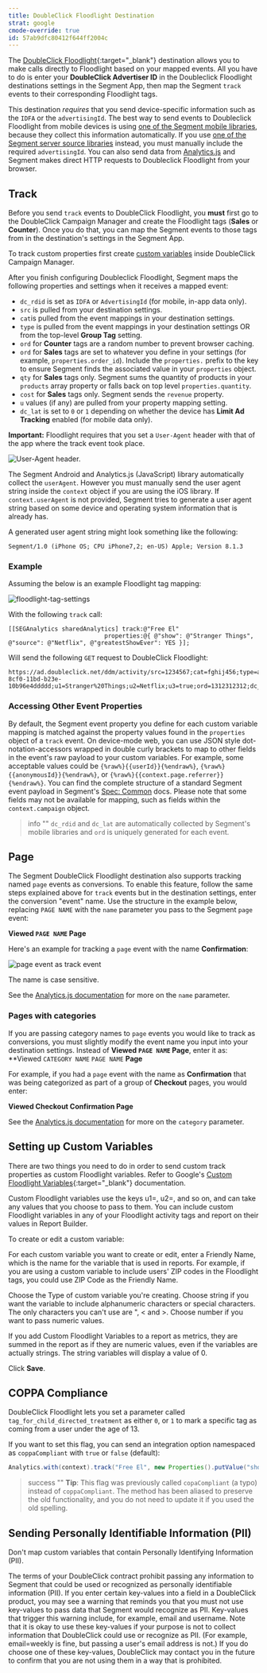 ```yaml
---
title: DoubleClick Floodlight Destination
strat: google
cmode-override: true
id: 57ab9dfc80412f644ff2004c
---
```

The [DoubleClick Floodlight](https://support.google.com/searchads/answer/7298761?hl=en){:target="_blank"} destination allows you to make calls directly to Floodlight based on your mapped events. All you have to do is enter your **DoubleClick Advertiser ID** in the Doubleclick Floodlight destinations settings in the Segment App, then map the Segment `track` events to their corresponding Floodlight tags.

This destination _requires_ that you send device-specific information such as the `IDFA` or the `advertisingId`. The best way to send events to Doubleclick Floodlight from mobile devices is using [one of the Segment mobile libraries](/docs/connections/sources/catalog/#mobile), because they collect this information automatically. If you use [one of the Segment server source libraries](/docs/connections/sources/catalog/#server) instead, you must manually include the required `advertisingId`.  You can also send data from [Analytics.js](/docs/connections/sources/catalog/libraries/website/javascript/) and Segment makes direct HTTP requests to Doubleclick Floodlight from your browser.

## Track

Before you send `track` events to DoubleClick Floodlight, you **must** first go to the  DoubleClick Campaign Manager and create the Floodlight tags (**Sales** or **Counter**). Once you do that, you can map the Segment events to those tags from in the destination's settings in the Segment App.

To track custom properties first create [custom variables](#setting-up-custom-variables) inside DoubleClick Campaign Manager.

After you finish configuring Doubleclick Floodlight, Segment maps the following properties and settings when it receives a mapped event:

- `dc_rdid` is set as `IDFA` or `AdvertisingId` (for mobile, in-app data only).
- `src` is pulled from your destination settings.
- `cat`is pulled from the event mappings in your destination settings.
- `type` is pulled from the event mappings in your destination settings OR from the top-level **Group Tag** setting.
- `ord` for **Counter** tags are a random number to prevent browser caching.
- `ord` for **Sales** tags are set to whatever you define in your settings (for example, `properties.order_id`). Include the `properties.` prefix to the key to ensure Segment finds the associated value in your `properties` object.
- `qty` for **Sales** tags only. Segment sums the quantity of products in your `products` array property or falls back on top level `properties.quantity`.
- `cost` for **Sales** tags only. Segment sends the `revenue` property.
- `u` values (if any) are pulled from your property mapping setting.
- `dc_lat` is set to `0` or `1` depending on whether the device has **Limit Ad Tracking** enabled (for mobile data only).

**Important:** Floodlight requires that you set a `User-Agent` header with that of the app where the track event took place.

![User-Agent header.](images/cDlD6KmuuOK.png)

The Segment Android and Analytics.js (JavaScript) library automatically collect the `userAgent`. However you must manually send the user agent string inside the `context` object if you are using the iOS library. If `context.userAgent` is not provided, Segment tries to generate a user agent string based on some device and operating system information that is already has.

A generated user agent string might look something like the following:

`Segment/1.0 (iPhone OS; CPU iPhone7,2; en-US) Apple; Version 8.1.3`

### Example

Assuming the below is an example Floodlight tag mapping:

![floodlight-tag-settings](images/c2HROpnXF5r+.png)

With the following `track` call:

```objc
[[SEGAnalytics sharedAnalytics] track:@"Free El"
                           properties:@{ @"show": @"Stranger Things", @"source": @"Netflix", @"greatestShowEver": YES }];
```

Will send the following `GET` request to DoubleClick Floodlight:

```
https://ad.doubleclick.net/ddm/activity/src=1234567;cat=fghij456;type=abcde123;dc_rdid=38400000-8cf0-11bd-b23e-10b96e4ddddd;u1=Stranger%20Things;u2=Netflix;u3=true;ord=1312312312;dc_lat=0
```

### Accessing Other Event Properties

By default, the Segment event property you define for each custom variable mapping is matched against the property values found in the `properties` object of a `track` event. On device-mode web, you can use JSON style dot-notation-accessors wrapped in double curly brackets to map to other fields in the event's raw payload to your custom variables. For example, some acceptable values could be `{%raw%}{{userId}}{%endraw%}`, `{%raw%}{{anonymousId}}{%endraw%}`, or `{%raw%}{{context.page.referrer}}{%endraw%}`. You can find the complete structure of a standard Segment event payload in Segment's [Spec: Common](/docs/connections/spec/common/#structure) docs. Please note that some fields may not be available for mapping, such as fields within the `context.campaign` object.

> info ""
>  `dc_rdid` and `dc_lat` are automatically collected by Segment's mobile libraries and `ord` is uniquely generated for each event.

## Page

The Segment DoubleClick Floodlight destination also supports tracking named `page` events as conversions. To enable this feature, follow the same steps explained above for `track` events but in the destination settings, enter the conversion "event" name. Use the structure in the example below, replacing `PAGE NAME` with the `name` parameter you pass to the Segment `page` event:

**Viewed `PAGE NAME` Page**

Here's an example for tracking a `page` event with the name **Confirmation**:

![page event as track event](images/page-event.png)

The name is case sensitive.

See the [Analytics.js documentation](/docs/connections/sources/catalog/libraries/website/javascript/#page) for more on the `name` parameter.

### Pages with categories

If you are passing category names to `page` events you would like to track as conversions, you must slightly modify the event name you input into your destination settings. Instead of **Viewed `PAGE NAME` Page**, enter it as: **Viewed `CATEGORY NAME` `PAGE NAME` **Page**

For example, if you had a `page` event with the name as **Confirmation** that was being categorized as part of a group of **Checkout** pages, you would enter:

**Viewed Checkout Confirmation Page**

See the [Analytics.js documentation](/docs/connections/sources/catalog/libraries/website/javascript/#page) for more on the `category` parameter.

## Setting up Custom Variables

There are two things you need to do in order to send custom track properties as custom Floodlight variables. Refer to Google's [Custom Floodlight Variables](https://support.google.com/campaignmanager/answer/2823222?hl=en){:target="_blank"} documentation.

Custom Floodlight variables use the keys u1=, u2=, and so on, and can take any values that you choose to pass to them. You can include custom Floodlight variables in any of your Floodlight activity tags and report on their values in Report Builder.

To create or edit a custom variable:

For each custom variable you want to create or edit, enter a Friendly Name, which is the name for the variable that is used in reports. For example, if you are using a custom variable to include users' ZIP codes in the Floodlight tags, you could use ZIP Code as the Friendly Name.

Choose the Type of custom variable you're creating. Choose string if you want the variable to include alphanumeric characters or special characters. The only characters you can't use are ", < and >. Choose number if you want to pass numeric values.

If you add Custom Floodlight Variables to a report as metrics, they are summed in the report as if they are numeric values, even if the variables are actually strings. The string variables will display a value of 0.

Click **Save**.

## COPPA Compliance

DoubleClick Floodlight lets you set a parameter called `tag_for_child_directed_treatment` as either `0`, or `1` to mark a specific tag as coming from a user under the age of 13.

If you want to set this flag, you can send an integration option namespaced as `coppaCompliant` with `true` or `false` (default):

```java
Analytics.with(context).track("Free El", new Properties().putValue("show", "Stranger Things").putValue("source", "Netflix").putValue("greatestShowEver", true), new Options().setIntegrationOptions("DoubleClick Floodlight", new ValueMap().putValue("coppaCompliant", true)));
```

> success ""
> **Tip**: This flag was previously called `copaCompliant` (a typo) instead of `coppaCompliant`. The method has been aliased to preserve the old functionality, and you do not need to update it if you used the old spelling.

## Sending Personally Identifiable Information (PII)

Don't map custom variables that contain Personally Identifying Information (PII).

The terms of your DoubleClick contract prohibit passing any information to Segment that could be used or recognized as personally identifiable information (PII). If you enter certain key-values into a field in a DoubleClick product, you may see a warning that reminds you that you must not use key-values to pass data that Segment would recognize as PII. Key-values that trigger this warning include, for example, email and username. Note that it is okay to use these key-values if your purpose is not to collect information that DoubleClick could use or recognize as PII. (For example, email=weekly is fine, but passing a user's email address is not.) If you do choose one of these key-values, DoubleClick may contact you in the future to confirm that you are not using them in a way that is prohibited.
